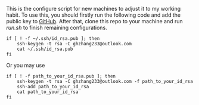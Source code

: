 This is the configure script for new machines to adjust it to my working habit.
To use this, you should firstly run the following code and add the public key to [GitHub](https://github.com/settings/ssh/new). After that, clone this repo to your machine and run *run.sh* to finish remaining configurations.

```
if [ ! -f ~/.ssh/id_rsa.pub ]; then
    ssh-keygen -t rsa -C ghzhang233@outlook.com
    cat ~/.ssh/id_rsa.pub
fi
```
Or you may use 
```
if [ ! -f path_to_your_id_rsa.pub ]; then
    ssh-keygen -t rsa -C ghzhang233@outlook.com -f path_to_your_id_rsa
    ssh-add path_to_your_id_rsa
    cat path_to_your_id_rsa
fi
```
